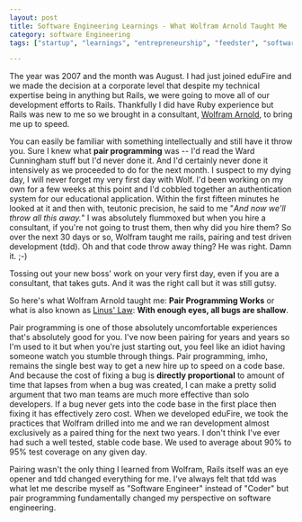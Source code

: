 ```yaml
---
layout: post
title: Software Engineering Learnings - What Wolfram Arnold Taught Me
category: software Engineering
tags: ["startup", "learnings", "entrepreneurship", "feedster", "software engineering"]

---
```

The year was 2007 and the month was August.  I had just joined eduFire and we made the decision at a corporate level that despite my technical expertise being in anything but Rails, we were going to move all of our development efforts to Rails.  Thankfully I did have Ruby experience but Rails was new to me so we brought in a consultant, [Wolfram Arnold](https://twitter.com/wolframarnold), to bring me up to speed.  

You can easily be familiar with something intellectually and still have it throw you.  Sure I knew what **pair programming** was -- I'd read the Ward Cunningham stuff but I'd never done it.  And I'd certainly never done it intensively as we proceeded to do for the next month.  I suspect to my dying day,  I will never forget my very first day with Wolf.  I'd been working on my own for a few weeks at this point and I'd cobbled together an authentication system for our educational application.  Within the first fifteen minutes he looked at it and then with, teutonic precision, he said to me "*And now we'll throw all this away.*"  I was absolutely flummoxed but when you hire a consultant, if you're not going to trust them, then why did you hire them?  So over the next 30 days or so, Wolfram taught me rails, pairing and test driven development (tdd).  Oh and that code throw away thing?  He was right.  Damn it.  ;-)

Tossing out your new boss' work on your very first day, even if you are a consultant, that takes guts.  And it was the right call but it was still gutsy.  

So here's what Wolfram Arnold taught me: **Pair Programming Works** or what is also known as [Linus' Law](https://en.wikipedia.org/wiki/Linus%27s_Law): **With enough eyes, all bugs are shallow**.  

Pair programming is one of those absolutely uncomfortable experiences that's absolutely good for you.  I've now been pairing for years and years so I'm used to it but when you're just starting out, you feel like an idiot having someone watch you stumble through things.  Pair programming, imho, remains the single best way to get a new hire up to speed on a code base.  And because the cost of fixing a bug is **directly proportional** to amount of time that lapses from when a bug was created, I can make a pretty solid argument that two man teams are much more effective than solo developers. If a bug never gets into the code base in the first place then fixing it has effectively zero cost.  When we developed eduFire, we took the practices that Wolfram drilled into me and we ran development almost exclusively as a paired thing for the next two years.  I don't think I've ever had such a well tested, stable code base. We used to average about 90% to 95% test coverage on any given day.

Pairing wasn't the only thing I learned from Wolfram, Rails itself was an eye opener and tdd changed everything for me.  I've always felt that tdd was what let me describe myself as "Software Engineer" instead of "Coder" but pair programming fundamentally changed my perspective on software engineering.  


